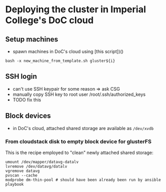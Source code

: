 
# Deploying the cluster in Imperial College's DoC cloud

## Setup machines
- spawn machines in DoC's cloud using [this script])()

`bash -x new_machine_from_template.sh gluster${i}`

## SSH login
- can't use SSH keypair for some reason => ask CSG
- manually copy SSH key to root user /root/.ssh/authorized_keys
- TODO fix this

## Block devices

- in DoC's cloud, attached shared storage are available as `/dev/xvdb`

### From cloudstack disk to empty block device for glusterFS

This is the recipe employed to "clean" newly attached shared storage:

```shell
umount /dev/mapper/datavg-datalv
lvremove /dev/datavg/datalv
vgremove datavg
pvscan --cache
modprobe dm-thin-pool # should have been already been run by ansible playbook
```
